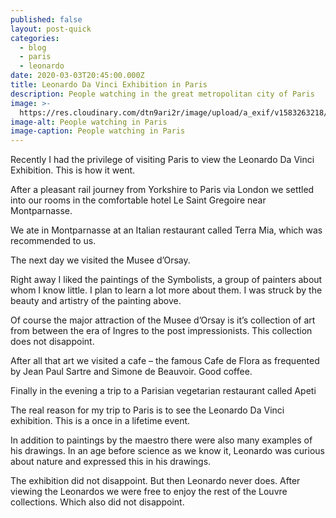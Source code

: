 ```yaml
---
published: false
layout: post-quick
categories:
  - blog
  - paris
  - leonardo
date: 2020-03-03T20:45:00.000Z
title: Leonardo Da Vinci Exhibition in Paris
description: People watching in the great metropolitan city of Paris
image: >-
  https://res.cloudinary.com/dtn9ari2r/image/upload/a_exif/v1583263218/blog/F345B03A-D36E-4F24-B5B2-1982BE7A1A67.jpg
image-alt: People watching in Paris
image-caption: People watching in Paris
---
```

Recently I had the privilege of visiting Paris to view the Leonardo Da Vinci Exhibition. This is how it went.

After a pleasant rail journey from Yorkshire to Paris via London we settled into our rooms in the comfortable hotel Le Saint Gregoire near Montparnasse.

We ate in Montparnasse at an Italian restaurant called Terra Mia, which was recommended to us.

The next day we visited the Musee d’Orsay.

Right away I liked the paintings of the Symbolists, a group of painters about whom I know little. I plan to learn a lot more about them. I was struck by the beauty and artistry of the painting above.

Of course the major attraction of the Musee d’Orsay is it’s collection of art from between the era of Ingres to the post impressionists. This collection does not disappoint.

After all that art we visited a cafe – the famous Cafe de Flora as frequented by Jean Paul Sartre and Simone de Beauvoir. Good coffee.

Finally in the evening a trip to a Parisian vegetarian restaurant called Apeti

The real reason for my trip to Paris is to see the Leonardo Da Vinci exhibition. This is a once in a lifetime event.

In addition to paintings by the maestro there were also many examples of his drawings. In an age before science as we know it, Leonardo was curious about nature and expressed this in his drawings.

The exhibition did not disappoint. But then Leonardo never does. After viewing the Leonardos we were free to enjoy the rest of the Louvre collections. Which also did not disappoint.